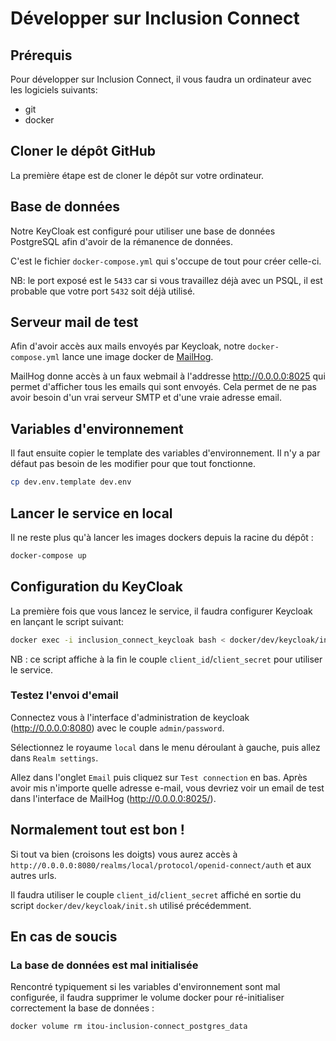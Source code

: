 # Développer sur Inclusion Connect

## Prérequis

Pour développer sur Inclusion Connect, il vous faudra un ordinateur avec les logiciels suivants:
- git
- docker

## Cloner le dépôt GitHub

La première étape est de cloner le dépôt sur votre ordinateur.

## Base de données

Notre KeyCloak est configuré pour utiliser une base de données PostgreSQL afin d'avoir de la rémanence de données.

C'est le fichier ``docker-compose.yml`` qui s'occupe de tout pour créer celle-ci.

NB: le port exposé est le `5433` car si vous travaillez déjà avec un PSQL, il est probable que votre port
`5432` soit déjà utilisé.

## Serveur mail de test

Afin d'avoir accès aux mails envoyés par Keycloak, notre `docker-compose.yml` lance une image docker de [MailHog](https://github.com/mailhog/MailHog).

MailHog donne accès à un faux webmail à l'addresse http://0.0.0.0:8025 qui permet d'afficher tous les emails qui sont envoyés.
Cela permet de ne pas avoir besoin d'un vrai serveur SMTP et d'une vraie adresse email.

## Variables d'environnement

Il faut ensuite copier le template des variables d'environnement.
Il n'y a par défaut pas besoin de les modifier pour que tout fonctionne.

```bash
cp dev.env.template dev.env
```

## Lancer le service en local

Il ne reste plus qu'à lancer les images dockers depuis la racine du dépôt :

```bash
docker-compose up
```

## Configuration du KeyCloak

La première fois que vous lancez le service, il faudra configurer Keycloak en lançant le script suivant:

```bash
docker exec -i inclusion_connect_keycloak bash < docker/dev/keycloak/init.sh
```

NB : ce script affiche à la fin le couple `client_id`/`client_secret` pour utiliser le service.

### Testez l'envoi d'email

Connectez vous à l'interface d'administration de keycloak (http://0.0.0.0:8080)
avec le couple `admin/password`.

Sélectionnez le royaume `local` dans le menu déroulant à gauche, puis allez dans `Realm settings`.

Allez dans l'onglet `Email` puis cliquez sur `Test connection` en bas. Après avoir mis n'importe quelle adresse e-mail,
vous devriez voir un email de test dans l'interface de MailHog (http://0.0.0.0:8025/).

## Normalement tout est bon !

Si tout va bien (croisons les doigts) vous aurez accès à `http://0.0.0.0:8080/realms/local/protocol/openid-connect/auth`
et aux autres urls.

Il faudra utiliser le couple `client_id`/`client_secret` affiché en sortie du script `docker/dev/keycloak/init.sh` utilisé précédemment.

## En cas de soucis

### La base de données est mal initialisée

Rencontré typiquement si les variables d'environnement sont mal configurée, il faudra supprimer le volume docker
pour ré-initialiser correctement la base de données :

```bash
docker volume rm itou-inclusion-connect_postgres_data
```
